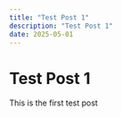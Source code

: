 ```yaml
---
title: "Test Post 1"
description: "Test Post 1"
date: 2025-05-01
---
```


# Test Post 1

This is the first test post

